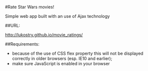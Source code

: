 #Rate Star Wars movies!

Simple web app built with an use of Ajax technology

##URL:

http://lukostry.github.io/movie_ratings/

##Requirements:

- because of the use of CSS flex property this will not be displayed correctly in older browsers (esp. IE10 and earlier);
- make sure JavaScript is enabled in your browser
